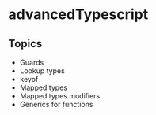 # advancedTypescript

## Topics

- Guards
- Lookup types
- keyof
- Mapped types
- Mapped types modifiers
- Generics for functions

